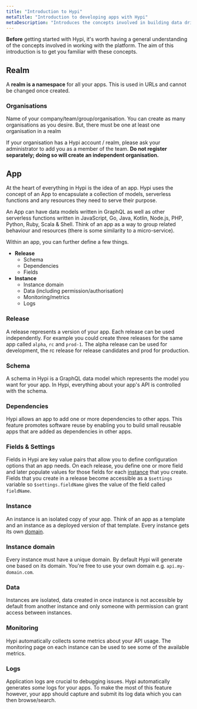 ```yaml
---
title: "Introduction to Hypi"
metaTitle: "Introduction to developing apps with Hypi"
metaDescription: "Introduces the concepts involved in building data driven apps on the Hypi platform"
---
```


**Before** getting started with Hypi, it's worth having a general understanding of the concepts involved in working with the platform.
The aim of this introduction is to get you familiar with these concepts.

## Realm
A  **realm is a namespace** for all your apps. This is used in URLs and cannot be changed  once created.

### Organisations
Name of your company/team/group/organisation. You can create as many organisations as you desire. But, there must be one at least one organisation in a realm 

If your organisation has a Hypi account / realm, please ask your administrator to add you as a member of the team. **Do not register separately; doing so will create an independent organisation.**

    
## App
At the heart of everything in Hypi is the idea of an app.
Hypi uses the concept of an App to encapsulate a collection of models, serverless functions and any resources they need to serve their purpose. 

An App can have data models written in GraphQL as well as other serverless functions written in JavaScript, Go, Java, Kotlin, Node.js, PHP, Python, Ruby, Scala & Shell.
Think of an app as a way to group related behaviour and resources (there is some similarity to a micro-service).

Within an app, you can further define a few things.
* **Release**
  * Schema
  * Dependencies
  * Fields
* **Instance**
  * Instance domain
  * Data (including permission/authorisation)
  * Monitoring/metrics
  * Logs

### Release

A release represents a version of your app. Each release can be used independently.
For example you could create three releases for the same app called `alpha`, `rc` and `prod-1`.
The alpha release can be used for development, the rc release for release candidates and prod for production.

### Schema
A schema in Hypi is a GraphQL data model which represents the model you want for your app.
In Hypi, everything about your app's API is controlled with the schema.

### Dependencies
Hypi allows an app to add one or more dependencies to other apps.
This feature promotes software reuse by enabling you to build small reusable apps that are added as dependencies in other apps.

### Fields & Settings
Fields in Hypi are key value pairs that allow you to define configuration options that an app needs.
On each release, you define one or more field and later populate values for those fields for each [instance](#instance) that you create.
Fields that you create in a release become accessible as a `$settings` variable so `$settings.fieldName` gives the value of the field called `fieldName`.

### Instance
An instance is an isolated copy of your app.
Think of an app as a template and an instance as a deployed version of that template.
Every instance gets its own [domain](#instance-domain).

### Instance domain
Every instance must have a unique domain. By default Hypi will generate one based on its domain. You're free to use your own domain e.g. `api.my-domain.com`.

### Data
Instances are isolated, data created in once instance is not accessible by default from another instance and only someone with permission can grant access between instances.
### Monitoring
Hypi automatically collects some metrics about your API usage. The monitoring page on each instance can be used to see some of the available metrics.

### Logs
Application logs are crucial to debugging issues. Hypi automatically generates *some* logs for your apps.
To make the most of this feature however, your app should capture and submit its log data which you can then browse/search.
